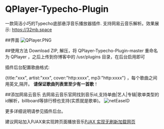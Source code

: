 # QPlayer-Typecho-Plugin
一款简洁小巧的Typecho底部悬浮音乐播放器插件. 支持网易云音乐解析。效果展示: https://32mb.space

##界面
![QPlayer.PNG][1]

##使用方法
Download ZIP, 解压，将 QPlayer-Typecho-Plugin-master 重命名为 QPlayer ，之后上传到你博客中的 /usr/plugins 目录，在后台启用即可

插件后台配置歌曲格式: 

{title:"xxx", artist:"xxx", cover:"http:xxxx", mp3:"http:xxxx"} ，每个歌曲之间用英文,隔开。
**请保证歌曲列表里至少有一首歌**！

##添加网易云音乐
去网易云音乐官网找到音乐id,支持单曲|艺人|专辑|歌单类型的id解析，billboard等排行榜也支持(实质就是歌单)。
![netEaseID][2]

更多详细说明请参见插件后台。


建议网站加入PJAX来实现跨页面播放音乐[PJAX 实现无刷新加载网页][3]



 [1]: https://32mb.space/usr/uploads/2016/08/858331127.png
 [2]: https://32mb.space/usr/uploads/2016/08/1109656363.png
 [3]: https://32mb.space/archives/7.html

